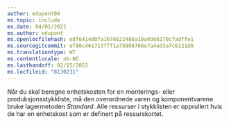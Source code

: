 ```yaml
---
author: edupont04
ms.topic: include
ms.date: 04/01/2021
ms.author: edupont
ms.openlocfilehash: e8f6414d0fa1676622486a10a9366270cfadffe1
ms.sourcegitcommit: ef80c461713fff1a75998766e7a4ed3a7c6121d0
ms.translationtype: HT
ms.contentlocale: nb-NO
ms.lasthandoff: 02/15/2022
ms.locfileid: "8130231"
---
```

Når du skal beregne enhetskosten for en monterings- eller produksjonsstykkliste, må den overordnede varen og komponentvarene bruke lagermetoden *Standard*. Alle ressurser i stykklisten er opprullert hvis de har en enhetskost som er definert på ressurskortet.

